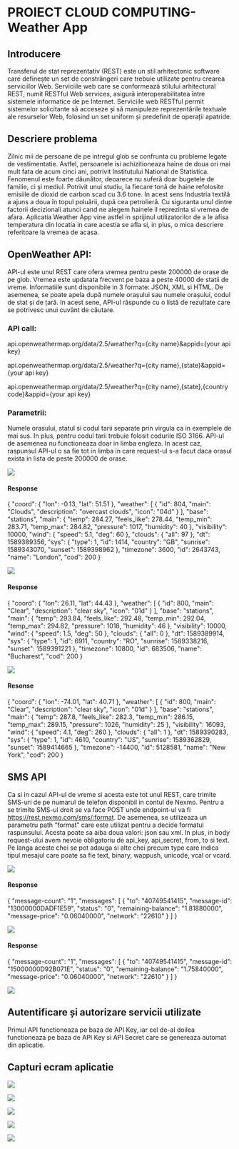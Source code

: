 # PROIECT CLOUD COMPUTING- Weather App

## Introducere

Transferul de stat reprezentativ (REST) este un stil arhitectonic software care definește un set de constrângeri care trebuie utilizate pentru crearea serviciilor Web. Serviciile web care se conformează stilului arhitectural REST, numit RESTful Web services, asigură interoperabilitatea între sistemele informatice de pe Internet. Serviciile web RESTful permit sistemelor solicitante să acceseze și să manipuleze reprezentările textuale ale resurselor Web, folosind un set uniform și predefinit de operații apatride. 

## Descriere problema

Zilnic mii de persoane de pe intregul glob se confrunta cu probleme legate de vestimentatie. Astfel, persoanele isi achizitioneaza haine de doua ori mai mult fata de acum cinci ani, potrivit Institutului National de Statistica. Fenomenul este foarte dăunător, deoarece nu suferă doar bugetele de familie, ci şi mediul. Potrivit unui studiu, la fiecare tonă de haine refolosite emisiile de dioxid de carbon scad cu 3.6 tone. In acest sens Industria textilă a ajuns a doua în topul poluării, după cea petrolieră. 
Cu siguranta unul dintre factorii decizionali atunci cand ne alegem hainele il reprezinta si vremea de afara. Aplicatia Weather App vine astfel in sprijinul utilizatorilor de a le afisa temperatura din locatia in care acestia se afla si, in plus, o mica descriere referitoare la vremea de acasa.

## OpenWeather API: 

API-ul este unul REST care ofera vremea pentru peste 200000 de orase de pe glob. Vremea este updatata frecvent pe baza a peste 40000 de statii de vreme.
Informatiile sunt disponibile in 3 formate: JSON, XML si HTML. De asemenea, se poate apela după numele orașului sau numele orașului, codul de stat și de țară. In acest sene, API-ul răspunde cu o listă de rezultate care se potrivesc unui cuvânt de căutare.

 ### API call: 
api.openweathermap.org/data/2.5/weather?q={city name}&appid={your api key}

api.openweathermap.org/data/2.5/weather?q={city name},{state}&appid={your api key}

api.openweathermap.org/data/2.5/weather?q={city name},{state},{country code}&appid={your api  key}

### Parametrii:

Numele orasului, statul si codul tarii separate prin virgula ca in exemplele de mai sus. In plus, pentru codul tarii trebuie folosit codurile ISO 3166. 
API-ul de asemenea nu functioneaza doar in limba engleza. In acest caz, raspunsul API-ul o sa fie tot in limba in care request-ul s-a facut daca orasul exista in lista de peste 200000 de orase.

![](https://user-images.githubusercontent.com/43813156/81852789-411e6280-9564-11ea-9ecb-8ab11b28501a.PNG)

#### Response
{
    "coord": {
        "lon": -0.13,
        "lat": 51.51
    },
    "weather": [
        {
            "id": 804,
            "main": "Clouds",
            "description": "overcast clouds",
            "icon": "04d"
        }
    ],
    "base": "stations",
    "main": {
        "temp": 284.27,
        "feels_like": 278.44,
        "temp_min": 283.71,
        "temp_max": 284.82,
        "pressure": 1017,
        "humidity": 40
    },
    "visibility": 10000,
    "wind": {
        "speed": 5.1,
        "deg": 60
    },
    "clouds": {
        "all": 97
    },
    "dt": 1589389356,
    "sys": {
        "type": 1,
        "id": 1414,
        "country": "GB",
        "sunrise": 1589343070,
        "sunset": 1589398962
    },
    "timezone": 3600,
    "id": 2643743,
    "name": "London",
    "cod": 200
}

![](https://user-images.githubusercontent.com/43813156/81852792-411e6280-9564-11ea-9c3e-06cc18eb74e1.PNG)

#### Response
{
    "coord": {
        "lon": 26.11,
        "lat": 44.43
    },
    "weather": [
        {
            "id": 800,
            "main": "Clear",
            "description": "clear sky",
            "icon": "01d"
        }
    ],
    "base": "stations",
    "main": {
        "temp": 293.84,
        "feels_like": 292.48,
        "temp_min": 292.04,
        "temp_max": 294.82,
        "pressure": 1018,
        "humidity": 46
    },
    "visibility": 10000,
    "wind": {
        "speed": 1.5,
        "deg": 50
    },
    "clouds": {
        "all": 0
    },
    "dt": 1589389914,
    "sys": {
        "type": 1,
        "id": 6911,
        "country": "RO",
        "sunrise": 1589338216,
        "sunset": 1589391221
    },
    "timezone": 10800,
    "id": 683506,
    "name": "Bucharest",
    "cod": 200
}

![](https://user-images.githubusercontent.com/43813156/81852795-411e6280-9564-11ea-8dc3-99bc8674e58f.PNG)

#### Resonse
{
    "coord": {
        "lon": -74.01,
        "lat": 40.71
    },
    "weather": [
        {
            "id": 800,
            "main": "Clear",
            "description": "clear sky",
            "icon": "01d"
        }
    ],
    "base": "stations",
    "main": {
        "temp": 287.8,
        "feels_like": 282.3,
        "temp_min": 286.15,
        "temp_max": 289.15,
        "pressure": 1026,
        "humidity": 25
    },
    "visibility": 16093,
    "wind": {
        "speed": 4.1,
        "deg": 260
    },
    "clouds": {
        "all": 1
    },
    "dt": 1589390283,
    "sys": {
        "type": 1,
        "id": 4610,
        "country": "US",
        "sunrise": 1589362829,
        "sunset": 1589414665
    },
    "timezone": -14400,
    "id": 5128581,
    "name": "New York",
    "cod": 200
}

## SMS API

Ca si in cazul API-ul de vreme si acesta este tot unul REST, care trimite SMS-uri de pe numarul de telefon disponibil in contul de Nexmo.
Pentru a se trimite SMS-ul droit se va face POST unde endpoint-ul va fi https://rest.nexmo.com/sms/:format.
De asemenea, se utilizeaza un parametru path “format” care este utilizat pentru a decide formatul raspunsului. Acesta poate sa aiba doua valori: json sau xml.
In plus, in body request-ului avem nevoie obligatoriu de api_key, api_secret, from, to si text. Pe langa aceste chei se pot adauga si alte chei precum  type care indica tipul mesajul care poate sa fie text, binary, wappush, unicode, vcal or vcard.

![](https://user-images.githubusercontent.com/43813156/81852797-41b6f900-9564-11ea-9f30-7e926fe3d0af.PNG)

#### Response
{
    "message-count": "1",
    "messages": [
        {
            "to": "40749541415",
            "message-id": "13000000DADF1E59",
            "status": "0",
            "remaining-balance": "1.81880000",
            "message-price": "0.06040000",
            "network": "22610"
        }
    ]
}

![](https://user-images.githubusercontent.com/43813156/81852798-41b6f900-9564-11ea-8c02-53f388271fa9.PNG)

#### Response
{
    "message-count": "1",
    "messages": [
        {
            "to": "40749541415",
            "message-id": "15000000D92B071E",
            "status": "0",
            "remaining-balance": "1.75840000",
            "message-price": "0.06040000",
            "network": "22610"
        }
    ]
}

![](https://user-images.githubusercontent.com/43813156/81852787-3fed3580-9564-11ea-80bd-2cf9290f57be.jpg)

## Autentificare și autorizare servicii utilizate

Primul API functioneaza pe baza de API Key, iar cel de-al doilea functioneaza pe baza de API Key si API Secret care se genereaza automat din aplicatie.

## Capturi ecram aplicatie

![](https://user-images.githubusercontent.com/43813156/81852800-424f8f80-9564-11ea-813a-3d0a795d5489.PNG)

![](https://user-images.githubusercontent.com/43813156/81852801-424f8f80-9564-11ea-9de6-9069c70914a6.PNG)

![](https://user-images.githubusercontent.com/43813156/81852802-42e82600-9564-11ea-8313-100910fc64cc.PNG)

![](https://user-images.githubusercontent.com/43813156/81852804-42e82600-9564-11ea-89a0-1d6b53538813.PNG)

![](https://user-images.githubusercontent.com/43813156/81852805-42e82600-9564-11ea-852c-18e2bcc94a01.PNG)
